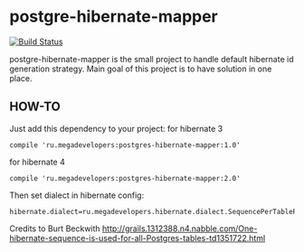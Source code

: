 postgre-hibernate-mapper
===
[![Build Status](https://drone.io/github.com/allnightlong/postgres-hibernate-mapper/status.png)](https://drone.io/github.com/allnightlong/postgres-hibernate-mapper/latest)

postgre-hibernate-mapper is the small project to handle default hibernate id generation strategy.
Main goal of this project is to have solution in one place.

HOW-TO
---
Just add this dependency to your project:
for hibernate 3

	compile 'ru.megadevelopers:postgres-hibernate-mapper:1.0'

for hibernate 4

	compile 'ru.megadevelopers:postgres-hibernate-mapper:2.0'

Then set dialect in hibernate config:

	hibernate.dialect=ru.megadevelopers.hibernate.dialect.SequencePerTablePostgresDialect

Credits to Burt Beckwith <http://grails.1312388.n4.nabble.com/One-hibernate-sequence-is-used-for-all-Postgres-tables-td1351722.html>